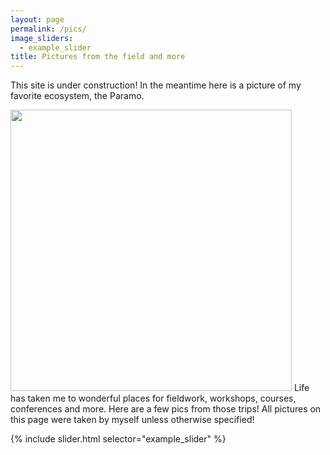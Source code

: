 ```yaml
---
layout: page
permalink: /pics/
image_sliders:
  - example_slider
title: Pictures from the field and more
---
```

This site is under construction! In the meantime here is a picture of my favorite ecosystem, the Paramo. 



<img src="/images/DSC_4592.jpg" width="450">
Life has taken me to wonderful places for fieldwork, workshops, courses, conferences and more. Here are a few pics from those trips!
All pictures on this page were taken by myself unless otherwise specified!




{% include slider.html selector="example_slider" %}



























